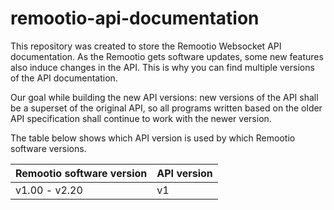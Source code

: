 # remootio-api-documentation

This repository was created to store the Remootio Websocket API documentation.
As the Remootio gets software updates, some new features also induce changes in the API. 
This is why you can find multiple versions of the API documentation.

Our goal while building the new API versions: new versions of the API shall be a superset of the original API, so all programs written based on the older API specification shall continue to work with the newer version.

The table below shows which API version is used by which Remootio software versions.

| Remootio software version  | API version |
|---|---|
| v1.00 - v2.20  | v1 |
